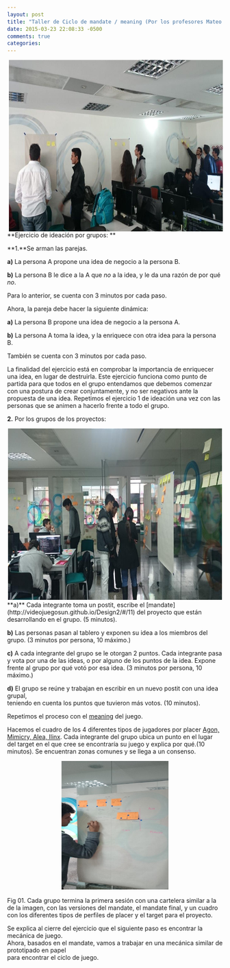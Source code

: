 ```yaml
---
layout: post
title: "Taller de Ciclo de mandate / meaning (Por los profesores Mateo Rojas y Oscar Andrade)"
date: 2015-03-23 22:08:33 -0500
comments: true
categories: 
---
```

<img height="400" width="500" style="float: right;" src="/images/tallerparte1.JPG" />

**Ejercicio de ideación por grupos: **

**1.**Se arman las parejas.  

**a)** La persona A propone una idea de negocio a la persona B. 
 
**b)** La persona B le dice a la A que *no* a la idea, y le da una razón de por qué *no*. 
  
Para lo anterior, se cuenta con 3 minutos por cada paso. 

Ahora, la pareja debe hacer la siguiente dinámica:

<!--more-->
 
**a)** La persona B propone una idea de negocio a la persona A.
  
**b)** La persona A toma la idea, y la enriquece con otra idea para la persona B.    

También se cuenta con 3 minutos por cada paso.

La finalidad del ejercicio está en comprobar la importancia de enriquecer una idea, en lugar 
de destruirla. Este ejercicio funciona como punto de partida para que todos en el grupo 
entendamos que debemos comenzar con una postura de crear conjuntamente, y no ser 
negativos ante la propuesta de una idea. Repetimos el ejercicio 1 de ideación una vez con las personas que se animen a hacerlo frente a todo el grupo.

**2.** Por los grupos de los proyectos:
<center>
<img height="400" width="500" style="float: center;" src="/images/tallerparte2.JPG" /> 
</center> 
**a)** Cada integrante toma un post­it, escribe el [mandate](http://videojuegosun.github.io/Design2/#/11) del proyecto que están desarrollando en el grupo. (5 minutos).   

**b)** Las personas pasan al tablero y exponen su idea a los miembros del grupo. (3 minutos 
por persona, 10 máximo.) 

**c)** A cada integrante del grupo se le otorgan 2 puntos. Cada integrante pasa y vota por 
una de las ideas, o por alguno de los puntos de la idea. Expone frente al grupo por qué 
votó por esa idea. (3 minutos por persona, 10 máximo.)  

**d)** El grupo se reúne y trabajan en escribir en un nuevo post­it con una idea grupal,  
teniendo en cuenta los puntos que tuvieron más votos. (10 minutos). 
  
­Repetimos el proceso con el [meaning](http://videojuegosun.github.io/Design2/#/12) del juego.

Hacemos el cuadro de los 4 diferentes tipos de jugadores por placer [Agon, Mimicry, Alea, Ilinx](http://videojuegosun.github.io/Design2/#/7). Cada integrante del grupo ubica un punto en el lugar del target en el que cree se encontraría su juego y explica por qué.(10 minutos). Se encuentran zonas comunes y se llega a un consenso.  

<center> 
<img height="300" width="250" src="/images/tallerparte3.JPG" />
</center> 

Fig 01. Cada grupo termina la primera sesión con una cartelera similar a la de la imagen, 
con las versiones del mandate, el mandate final, y un cuadro con los diferentes tipos de perfiles de placer y el target  para el proyecto.    

Se explica al cierre del ejercicio que el siguiente paso es encontrar la mecánica de juego.  
Ahora, basados en el mandate, vamos a trabajar en una mecánica similar de prototipado en papel  
para encontrar el ciclo de juego.

